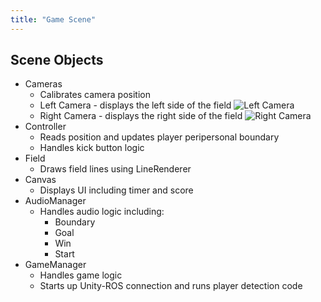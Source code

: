 ```yaml
---
title: "Game Scene"
---
```

## Scene Objects
* Cameras 
    * Calibrates camera position
    * Left Camera - displays the left side of the field
    ![Left Camera](/gamescene_pic1.png)
    * Right Camera - displays the right side of the field
    ![Right Camera](/gamescene_pic2.png)
* Controller 
    * Reads position and updates player peripersonal boundary 
    * Handles kick button logic 
* Field
    * Draws field lines using LineRenderer
* Canvas 
    * Displays UI including timer and score
* AudioManager
    * Handles audio logic including:
        * Boundary
        * Goal
        * Win 
        * Start
* GameManager
    * Handles game logic
    * Starts up Unity-ROS connection and runs player detection code 